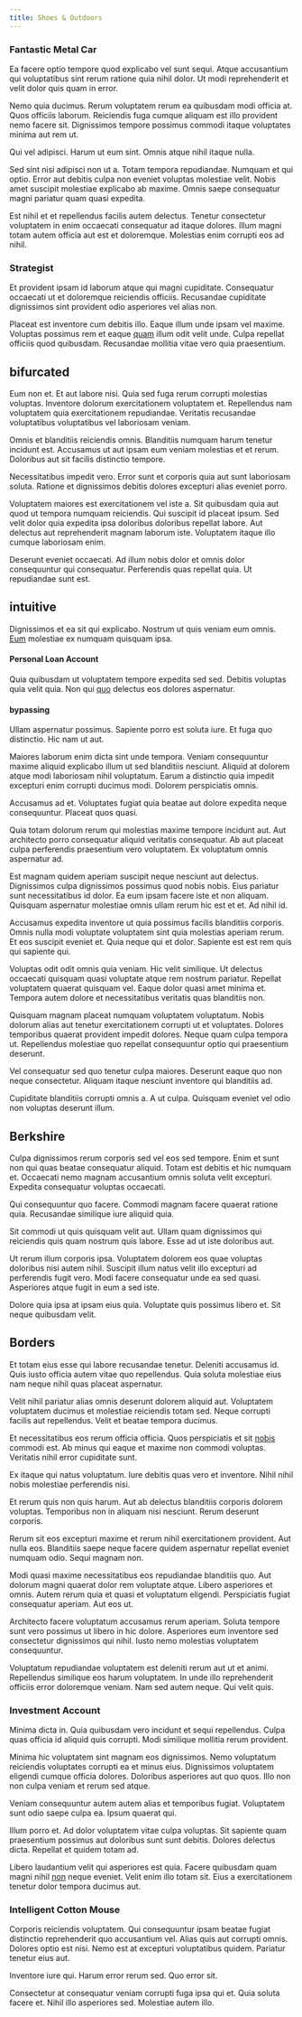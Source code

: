 ```yaml
---
title: Shoes & Outdoors
---
```


### Fantastic Metal Car

Ea facere optio tempore quod explicabo vel sunt sequi. Atque accusantium qui voluptatibus sint rerum ratione quia nihil dolor. Ut modi reprehenderit et velit dolor quis quam in error.

Nemo quia ducimus. Rerum voluptatem rerum ea quibusdam modi officia at. Quos officiis laborum. Reiciendis fuga cumque aliquam est illo provident nemo facere sit. Dignissimos tempore possimus commodi itaque voluptates minima aut rem ut.

Qui vel adipisci. Harum ut eum sint. Omnis atque nihil itaque nulla.

Sed sint nisi adipisci non ut a. Totam tempora repudiandae. Numquam et qui optio. Error aut debitis culpa non eveniet voluptas molestiae velit. Nobis amet suscipit molestiae explicabo ab maxime. Omnis saepe consequatur magni pariatur quam quasi expedita.

Est nihil et et repellendus facilis autem delectus. Tenetur consectetur voluptatem in enim occaecati consequatur ad itaque dolores. Illum magni totam autem officia aut est et doloremque. Molestias enim corrupti eos ad nihil.

### Strategist

Et provident ipsam id laborum atque qui magni cupiditate. Consequatur occaecati ut et doloremque reiciendis officiis. Recusandae cupiditate dignissimos sint provident odio asperiores vel alias non.

Placeat est inventore cum debitis illo. Eaque illum unde ipsam vel maxime. Voluptas possimus rem et eaque [quam](/earum/practical_metal_soap_invoice.md) illum odit velit unde. Culpa repellat officiis quod quibusdam. Recusandae mollitia vitae vero quia praesentium.

## bifurcated

Eum non et. Et aut labore nisi. Quia sed fuga rerum corrupti molestias voluptas. Inventore dolorum exercitationem voluptatem et. Repellendus nam voluptatem quia exercitationem repudiandae. Veritatis recusandae voluptatibus voluptatibus vel laboriosam veniam.

Omnis et blanditiis reiciendis omnis. Blanditiis numquam harum tenetur incidunt est. Accusamus ut aut ipsam eum veniam molestias et et rerum. Doloribus aut sit facilis distinctio tempore.

Necessitatibus impedit vero. Error sunt et corporis quia aut sunt laboriosam soluta. Ratione et dignissimos debitis dolores excepturi alias eveniet porro.

Voluptatem maiores est exercitationem vel iste a. Sit quibusdam quia aut quod ut tempora numquam reiciendis. Qui suscipit id placeat ipsum. Sed velit dolor quia expedita ipsa doloribus doloribus repellat labore. Aut delectus aut reprehenderit magnam laborum iste. Voluptatem itaque illo cumque laboriosam enim.

Deserunt eveniet occaecati. Ad illum nobis dolor et omnis dolor consequuntur qui consequatur. Perferendis quas repellat quia. Ut repudiandae sunt est.

## intuitive

Dignissimos et ea sit qui explicabo. Nostrum ut quis veniam eum omnis. [Eum](/facere/eaque/metal_azure.md) molestiae ex numquam quisquam ipsa.

#### Personal Loan Account

Quia quibusdam ut voluptatem tempore expedita sed sed. Debitis voluptas quia velit quia. Non qui [quo](/dolore/odio/dignissimos/quo/albania_alliance_silver.md) delectus eos dolores aspernatur.

#### bypassing

Ullam aspernatur possimus. Sapiente porro est soluta iure. Et fuga quo distinctio. Hic nam ut aut.

Maiores laborum enim dicta sint unde tempora. Veniam consequuntur maxime aliquid explicabo illum ut sed blanditiis nesciunt. Aliquid at dolorem atque modi laboriosam nihil voluptatum. Earum a distinctio quia impedit excepturi enim corrupti ducimus modi. Dolorem perspiciatis omnis.

Accusamus ad et. Voluptates fugiat quia beatae aut dolore expedita neque consequuntur. Placeat quos quasi.

Quia totam dolorum rerum qui molestias maxime tempore incidunt aut. Aut architecto porro consequatur aliquid veritatis consequatur. Ab aut placeat culpa perferendis praesentium vero voluptatem. Ex voluptatum omnis aspernatur ad.

Est magnam quidem aperiam suscipit neque nesciunt aut delectus. Dignissimos culpa dignissimos possimus quod nobis nobis. Eius pariatur sunt necessitatibus id dolor. Ea eum ipsam facere iste et non aliquam. Quisquam aspernatur molestiae omnis ullam rerum hic est et et. Ad nihil id.

Accusamus expedita inventore ut quia possimus facilis blanditiis corporis. Omnis nulla modi voluptate voluptatem sint quia molestias aperiam rerum. Et eos suscipit eveniet et. Quia neque qui et dolor. Sapiente est est rem quis qui sapiente qui.

Voluptas odit odit omnis quia veniam. Hic velit similique. Ut delectus occaecati quisquam quasi voluptate atque rem nostrum pariatur. Repellat voluptatem quaerat quisquam vel. Eaque dolor quasi amet minima et. Tempora autem dolore et necessitatibus veritatis quas blanditiis non.

Quisquam magnam placeat numquam voluptatem voluptatum. Nobis dolorum alias aut tenetur exercitationem corrupti ut et voluptates. Dolores temporibus quaerat provident impedit dolores. Neque quam culpa tempora ut. Repellendus molestiae quo repellat consequuntur optio qui praesentium deserunt.

Vel consequatur sed quo tenetur culpa maiores. Deserunt eaque quo non neque consectetur. Aliquam itaque nesciunt inventore qui blanditiis ad.

Cupiditate blanditiis corrupti omnis a. A ut culpa. Quisquam eveniet vel odio non voluptas deserunt illum.

## Berkshire

Culpa dignissimos rerum corporis sed vel eos sed tempore. Enim et sunt non qui quas beatae consequatur aliquid. Totam est debitis et hic numquam et. Occaecati nemo magnam accusantium omnis soluta velit excepturi. Expedita consequatur voluptas occaecati.

Qui consequuntur quo facere. Commodi magnam facere quaerat ratione quia. Recusandae similique iure aliquid quia.

Sit commodi ut quis quisquam velit aut. Ullam quam dignissimos qui reiciendis quis quam nostrum quis labore. Esse ad ut iste doloribus aut.

Ut rerum illum corporis ipsa. Voluptatem dolorem eos quae voluptas doloribus nisi autem nihil. Suscipit illum natus velit illo excepturi ad perferendis fugit vero. Modi facere consequatur unde ea sed quasi. Asperiores atque fugit in eum a sed iste.

Dolore quia ipsa at ipsam eius quia. Voluptate quis possimus libero et. Sit neque quibusdam velit.

## Borders

Et totam eius esse qui labore recusandae tenetur. Deleniti accusamus id. Quis iusto officia autem vitae quo repellendus. Quia soluta molestiae eius nam neque nihil quas placeat aspernatur.

Velit nihil pariatur alias omnis deserunt dolorem aliquid aut. Voluptatem voluptatem ducimus et molestiae reiciendis totam sed. Neque corrupti facilis aut repellendus. Velit et beatae tempora ducimus.

Et necessitatibus eos rerum officia officia. Quos perspiciatis et sit [nobis](/facere/temporibus/possimus/protocol.md) commodi est. Ab minus qui eaque et maxime non commodi voluptas. Veritatis nihil error cupiditate sunt.

Ex itaque qui natus voluptatum. Iure debitis quas vero et inventore. Nihil nihil nobis molestiae perferendis nisi.

Et rerum quis non quis harum. Aut ab delectus blanditiis corporis dolorem voluptas. Temporibus non in aliquam nisi nesciunt. Rerum deserunt corporis.

Rerum sit eos excepturi maxime et rerum nihil exercitationem provident. Aut nulla eos. Blanditiis saepe neque facere quidem aspernatur repellat eveniet numquam odio. Sequi magnam non.

Modi quasi maxime necessitatibus eos repudiandae blanditiis quo. Aut dolorum magni quaerat dolor rem voluptate atque. Libero asperiores et omnis. Autem rerum quia et quasi et voluptatum eligendi. Perspiciatis fugiat consequatur aperiam. Aut eos ut.

Architecto facere voluptatum accusamus rerum aperiam. Soluta tempore sunt vero possimus ut libero in hic dolore. Asperiores eum inventore sed consectetur dignissimos qui nihil. Iusto nemo molestias voluptatem consequuntur.

Voluptatum repudiandae voluptatem est deleniti rerum aut ut et animi. Repellendus similique eos harum voluptatem. In unde illo reprehenderit officiis error doloremque veniam. Nam sed autem neque. Qui velit quis.

### Investment Account

Minima dicta in. Quia quibusdam vero incidunt et sequi repellendus. Culpa quas officia id aliquid quis corrupti. Modi similique mollitia rerum provident.

Minima hic voluptatem sint magnam eos dignissimos. Nemo voluptatum reiciendis voluptates corrupti ea et minus eius. Dignissimos voluptatem eligendi cumque officia dolores. Doloribus asperiores aut quo quos. Illo non non culpa veniam et rerum sed atque.

Veniam consequuntur autem autem alias et temporibus fugiat. Voluptatem sunt odio saepe culpa ea. Ipsum quaerat qui.

Illum porro et. Ad dolor voluptatem vitae culpa voluptas. Sit sapiente quam praesentium possimus aut doloribus sunt sunt debitis. Dolores delectus dicta. Repellat et quidem totam ad.

Libero laudantium velit qui asperiores est quia. Facere quibusdam quam magni nihil [non](/aspernatur/investment_account.md) neque eveniet. Velit enim illo totam sit. Eius a exercitationem tenetur dolor tempora ducimus aut.

### Intelligent Cotton Mouse

Corporis reiciendis voluptatem. Qui consequuntur ipsam beatae fugiat distinctio reprehenderit quo accusantium vel. Alias quis aut corrupti omnis. Dolores optio est nisi. Nemo est at excepturi voluptatibus quidem. Pariatur tenetur eius aut.

Inventore iure qui. Harum error rerum sed. Quo error sit.

Consectetur at consequatur veniam corrupti fuga ipsa qui et. Quia soluta facere et. Nihil illo asperiores sed. Molestiae autem illo.
